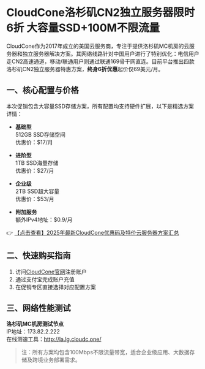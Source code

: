 # CloudCone洛杉矶CN2独立服务器限时6折 大容量SSD+100M不限流量

CloudCone作为2017年成立的美国云服务商，专注于提供洛杉矶MC机房的云服务器和独立服务器解决方案。其网络线路针对中国用户进行了特别优化：电信用户走CN2高速通道，移动/联通用户则通过联通169骨干网直连。目前平台推出四款洛杉矶CN2独立服务器特惠方案，**终身6折优惠**起价仅69美元/月。

## 一、核心配置与价格

本次促销包含大容量SSD存储方案，所有配置均支持硬件扩展，以下是精选方案详情：

- **基础型**  
  512GB SSD存储空间  
  优惠价：$17/月

- **进阶型**  
  1TB SSD海量存储  
  优惠价：$27/月

- **企业级**  
  2TB SSD超大容量  
  优惠价：$53/月

- **附加服务**  
  额外IPv4地址：$0.9/月  

👉 [【点击查看】2025年最新CloudCone优惠码及特价云服务器方案汇总](https://bit.ly/Cloudcone)

## 二、快速购买指南

1. 访问[CloudCone官网](https://bit.ly/Cloudcone)注册账户
2. 通过支付宝完成账户充值
3. 在促销专区直接选择对应配置方案

## 三、网络性能测试

**洛杉矶MC机房测试节点**  
IP地址：173.82.2.222  
在线测速工具：http://la.lg.cloudc.one/

> 注：所有方案均包含100Mbps不限流量带宽，适合企业级应用、大数据存储及跨境业务部署需求。